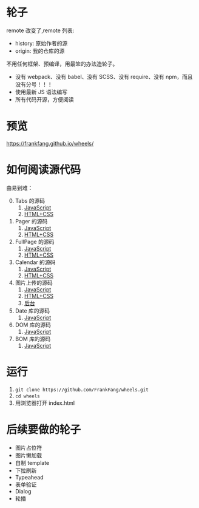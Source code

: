 # 轮子

remote 改变了,remote 列表:

- history: 原始作者的源
- origin: 我的仓库的源

不用任何框架、预编译，用最笨的办法造轮子。

- 没有 webpack、没有 babel、没有 SCSS、没有 require、没有 npm，而且没有分号！！！
- 使用最新 JS 语法编写
- 所有代码开源，方便阅读

# 预览

https://frankfang.github.io/wheels/

# 如何阅读源代码

由易到难：

0. Tabs 的源码
    1. [JavaScript](https://github.com/FrankFang/wheels/blob/master/lib/tabs/index.js)
    2. [HTML+CSS](https://github.com/FrankFang/wheels/blob/master/demos/tabs.html)
0. Pager 的源码
    1. [JavaScript](https://github.com/FrankFang/wheels/blob/master/lib/pager/index.js)
    2. [HTML+CSS](https://github.com/FrankFang/wheels/blob/master/demos/pager.html)
0. FullPage 的源码
    1. [JavaScript](https://github.com/FrankFang/wheels/blob/master/lib/fullpage/index.js)
    2. [HTML+CSS](https://github.com/FrankFang/wheels/blob/master/demos/fullpage.html)
0. Calendar 的源码
    1. [JavaScript](https://github.com/FrankFang/wheels/blob/master/lib/calendar/index.js)
    2. [HTML+CSS](https://github.com/FrankFang/wheels/blob/master/demos/calendar.html)
0. 图片上传的源码
    1. [JavaScript](https://github.com/FrankFang/wheels/blob/master/lib/image-picker/index.js)
    2. [HTML+CSS](https://github.com/FrankFang/wheels/blob/master/demos/image-picker.html)
    3. [后台](https://github.com/FrankFang/image/blob/master/server.js)
0. Date 库的源码
    1. [JavaScript](https://github.com/FrankFang/wheels/blob/master/lib/date2/index.js)
0. DOM 库的源码
    1. [JavaScript](https://github.com/FrankFang/wheels/blob/master/lib/dom/index.js)
0. BOM 库的源码
    1. [JavaScript](https://github.com/FrankFang/wheels/blob/master/lib/bom/index.js)

# 运行

1. `git clone https://github.com/FrankFang/wheels.git`
2. `cd wheels`
3. 用浏览器打开 index.html

# 后续要做的轮子

- 图片占位符
- 图片懒加载
- 自制 template
- 下拉刷新
- Typeahead
- 表单验证
- Dialog
- 轮播
